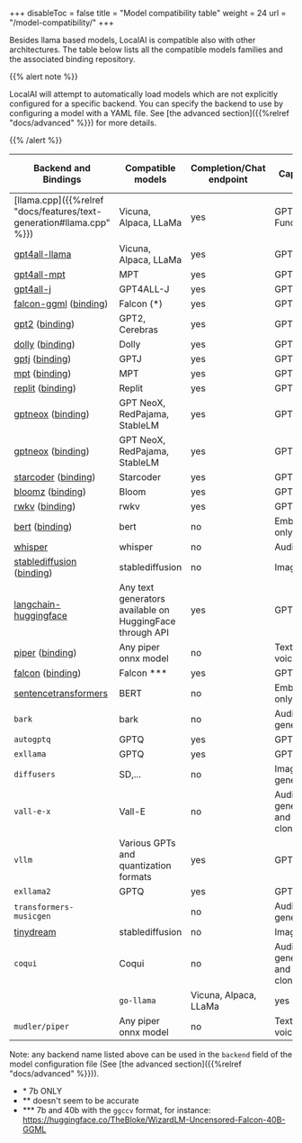 
+++
disableToc = false
title = "Model compatibility table"
weight = 24
url = "/model-compatibility/"
+++

Besides llama based models, LocalAI is compatible also with other architectures. The table below lists all the compatible models families and the associated binding repository.

{{% alert note %}}

LocalAI will attempt to automatically load models which are not explicitly configured for a specific backend. You can specify the backend to use by configuring a model with a YAML file. See [the advanced section]({{%relref "docs/advanced" %}}) for more details.

{{% /alert %}}

| Backend and Bindings                                                             | Compatible models     | Completion/Chat endpoint | Capability | Embeddings support                | Token stream support | Acceleration |
|----------------------------------------------------------------------------------|-----------------------|--------------------------|---------------------------|-----------------------------------|----------------------|--------------|
| [llama.cpp]({{%relref "docs/features/text-generation#llama.cpp" %}})        | Vicuna, Alpaca, LLaMa | yes                      | GPT and Functions                        | yes** | yes                  | CUDA, openCL, cuBLAS, Metal |
| [gpt4all-llama](https://github.com/nomic-ai/gpt4all)      | Vicuna, Alpaca, LLaMa | yes                      | GPT                        | no                                | yes                  | N/A  |
| [gpt4all-mpt](https://github.com/nomic-ai/gpt4all)          | MPT                   | yes                      | GPT                        | no                                | yes                  | N/A  |
| [gpt4all-j](https://github.com/nomic-ai/gpt4all)           | GPT4ALL-J             | yes                      | GPT                        | no                                | yes                  | N/A  |
| [falcon-ggml](https://github.com/ggerganov/ggml) ([binding](https://github.com/go-skynet/go-ggml-transformers.cpp))        | Falcon (*)             | yes                      | GPT                        | no                                | no                   | N/A |
| [gpt2](https://github.com/ggerganov/ggml) ([binding](https://github.com/go-skynet/go-ggml-transformers.cpp))             | GPT2, Cerebras    | yes                      | GPT                        | no                                | no                   | N/A |
| [dolly](https://github.com/ggerganov/ggml) ([binding](https://github.com/go-skynet/go-ggml-transformers.cpp))            | Dolly                 | yes                      | GPT                        | no                                | no                   | N/A |
| [gptj](https://github.com/ggerganov/ggml) ([binding](https://github.com/go-skynet/go-ggml-transformers.cpp))        | GPTJ             | yes                      | GPT                        | no                                | no                   | N/A |
| [mpt](https://github.com/ggerganov/ggml) ([binding](https://github.com/go-skynet/go-ggml-transformers.cpp))         | MPT     | yes                      | GPT                        | no                                | no                   | N/A |
| [replit](https://github.com/ggerganov/ggml) ([binding](https://github.com/go-skynet/go-ggml-transformers.cpp))        | Replit             | yes                      | GPT                        | no                                | no                   | N/A |
| [gptneox](https://github.com/ggerganov/ggml) ([binding](https://github.com/go-skynet/go-ggml-transformers.cpp))        | GPT NeoX, RedPajama, StableLM             | yes                      | GPT                        | no                                | no                   | N/A |
| [gptneox](https://github.com/ggerganov/ggml) ([binding](https://github.com/go-skynet/go-ggml-transformers.cpp))        | GPT NeoX, RedPajama, StableLM             | yes                      | GPT                        | no                                | no                   | N/A |
| [starcoder](https://github.com/ggerganov/ggml) ([binding](https://github.com/go-skynet/go-ggml-transformers.cpp))        | Starcoder             | yes                      | GPT                        | no                                | no                   | N/A|
| [bloomz](https://github.com/NouamaneTazi/bloomz.cpp) ([binding](https://github.com/go-skynet/bloomz.cpp))       | Bloom                 | yes                      | GPT                        | no                                | no                   | N/A |
| [rwkv](https://github.com/saharNooby/rwkv.cpp) ([binding](https://github.com/donomii/go-rwkv.cpp))       | rwkv                 | yes                      | GPT                        | no                                | yes                   | N/A  |
| [bert](https://github.com/skeskinen/bert.cpp) ([binding](https://github.com/go-skynet/go-bert.cpp)) | bert                  | no                       | Embeddings only                  | yes                               | no                   | N/A |
| [whisper](https://github.com/ggerganov/whisper.cpp)         | whisper               | no                       | Audio                 | no                                | no                   | N/A |
| [stablediffusion](https://github.com/EdVince/Stable-Diffusion-NCNN) ([binding](https://github.com/mudler/go-stable-diffusion))        | stablediffusion               | no                       | Image                 | no                                | no                   | N/A |
| [langchain-huggingface](https://github.com/tmc/langchaingo)                                                                    | Any text generators available on HuggingFace through API | yes                      | GPT                        | no                                | no                   | N/A |
| [piper](https://github.com/rhasspy/piper) ([binding](https://github.com/mudler/go-piper))                                                                     | Any piper onnx model | no                      | Text to voice                        | no                                | no                   | N/A |
| [falcon](https://github.com/cmp-nct/ggllm.cpp/tree/c12b2d65f732a0d8846db2244e070f0f3e73505c) ([binding](https://github.com/mudler/go-ggllm.cpp))                                                                      | Falcon *** | yes                      | GPT                        | no                                | yes                   | CUDA |
| [sentencetransformers](https://github.com/UKPLab/sentence-transformers) | BERT                   | no                       | Embeddings only                  | yes                               | no                   | N/A |
| `bark`  | bark                   | no                       | Audio generation                  | no                               | no                   | yes |
| `autogptq` | GPTQ                   | yes                       | GPT                  | yes                               | no                   | N/A |
| `exllama`  | GPTQ                   | yes                       | GPT only                  | no                               | no                   | N/A |
| `diffusers`  | SD,...                   | no                       | Image generation    | no                               | no                   | N/A |
| `vall-e-x` | Vall-E    | no                       | Audio generation and Voice cloning    | no                               | no                   | CPU/CUDA |
| `vllm` | Various GPTs and quantization formats | yes                      | GPT             | no | no                  | CPU/CUDA |
| `exllama2`  | GPTQ                   | yes                       | GPT only                  | no                               | no                   | N/A |
| `transformers-musicgen`  |                    | no                       | Audio generation                | no                               | no                   | N/A |
| [tinydream](https://github.com/symisc/tiny-dream#tiny-dreaman-embedded-header-only-stable-diffusion-inference-c-librarypixlabiotiny-dream)         | stablediffusion               | no                       | Image                 | no                                | no                   | N/A |
| `coqui` | Coqui    | no                       | Audio generation and Voice cloning    | no                               | no                   | CPU/CUDA |
| | `go-llama`    | Vicuna, Alpaca, LLaMa | yes                      | GPT and Functions                        | yes** | yes                  | CUDA, openCL, cuBLAS, Metal |
| `mudler/piper` | Any piper onnx model | no                      | Text to voice                        | no                                | no                   | N/A |

Note: any backend name listed above can be used in the `backend` field of the model configuration file (See [the advanced section]({{%relref "docs/advanced" %}})).

- \* 7b ONLY
- ** doesn't seem to be accurate
- *** 7b and 40b with the `ggccv` format, for instance: https://huggingface.co/TheBloke/WizardLM-Uncensored-Falcon-40B-GGML